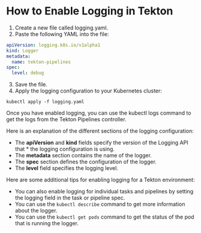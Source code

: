 # How to Enable Logging in Tekton

1. Create a new file called logging.yaml.
2. Paste the following YAML into the file:

```yaml
apiVersion: logging.k8s.io/v1alpha1
kind: Logger
metadata:
  name: tekton-pipelines
spec:
  level: debug

```

3. Save the file.
4. Apply the logging configuration to your Kubernetes cluster:

```
kubectl apply -f logging.yaml
```

Once you have enabled logging, you can use the kubectl logs command to get the logs from the Tekton Pipelines controller.

Here is an explanation of the different sections of the logging configuration:

* The **apiVersion** and **kind** fields specify the version of the Logging API that * the logging configuration is using.
* The **metadata** section contains the name of the logger.
* The **spec** section defines the configuration of the logger.
* The **level** field specifies the logging level.

Here are some additional tips for enabling logging for a Tekton environment:

* You can also enable logging for individual tasks and pipelines by setting the logging field in the task or pipeline spec.
* You can use the `kubectl describe` command to get more information about the logger.
* You can use the `kubectl get pods` command to get the status of the pod that is running the logger.
